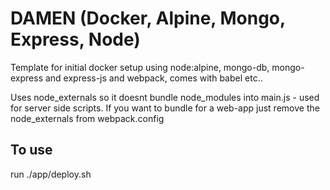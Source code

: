 # DAMEN (Docker, Alpine, Mongo, Express, Node)

Template for initial docker setup using node:alpine, mongo-db, mongo-express and express-js and webpack, comes with babel etc..

Uses node_externals so it doesnt bundle node_modules into main.js - used for server side scripts. If you want to bundle for a web-app just remove the node_externals from webpack.config

## To use
run ./app/deploy.sh